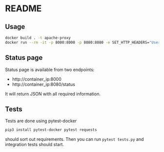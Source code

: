 # README

## Usage

```sh
docker build . -t apache-proxy
docker run --rm -it -p 8000:8000 -p 8080:8080 -e SET_HTTP_HEADERS="User-Agent: TechTest, X-Foo: Bar" -e UNSET_HTTP_HEADERS="Agent, Encoding" --name proxy apache-proxy
```

## Status page

Status page is available from two endpoints:
 * http://container_ip:8000
 * http://container_ip:8080/status

It will return JSON with all required information.

## Tests
Tests are done using pytest-docker

```sh
pip3 install pytest-docker pytest requests
```

should sort out requirements. Then you can run `pytest tests.py` and integration tests should start.